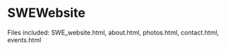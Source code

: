 # SWEWebsite

Files included: SWE_website.html, about.html, photos.html, contact.html, events.html

